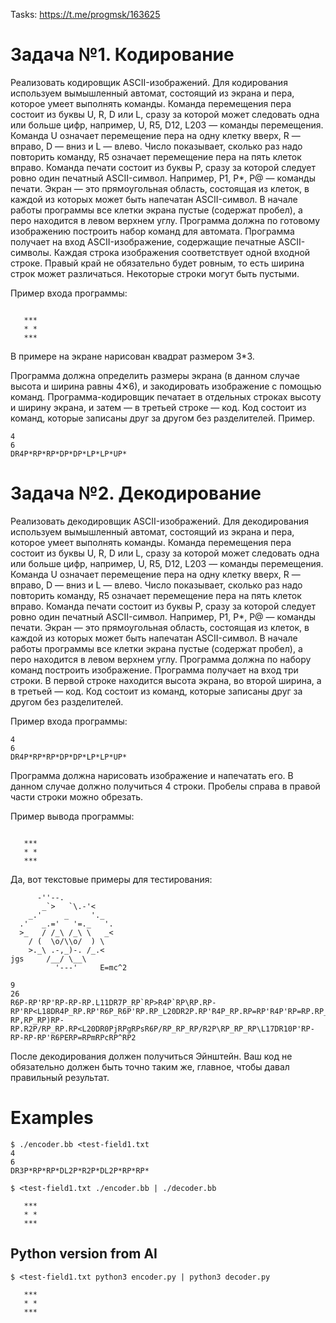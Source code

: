 Tasks: https://t.me/progmsk/163625

# Задача №1. Кодирование
Реализовать кодировщик ASCII-изображений. 
Для кодирования используем вымышленный автомат, состоящий из экрана и пера,
которое умеет выполнять команды.
Команда перемещения пера состоит из буквы U, R, D или L, сразу за которой может следовать одна
или больше цифр, например, U, R5, D12, L203 — команды перемещения.
Команда U означает перемещение пера на одну клетку вверх, R — вправо, D — вниз и L — влево.
Число показывает, сколько раз надо повторить команду, R5 означает перемещение пера
на пять клеток вправо.
Команда печати состоит из буквы P, сразу за которой следует ровно один печатный ASCII-символ.
Например, P1, P*, P@ — команды печати.
Экран — это прямоугольная область, состоящая из клеток, в каждой из которых может быть
напечатан ASCII-символ. В начале работы программы все клетки экрана пустые (содержат пробел),
а перо находится в левом верхнем углу. Программа должна по готовому изображению построить
набор команд для автомата.
Программа получает на вход ASCII-изображение, содержащие печатные ASCII-символы.
Каждая строка изображения соответствует одной входной строке. Правый край не обязательно
будет ровным, то есть ширина строк может различаться. Некоторые строки могут быть пустыми.

Пример входа программы:
```

   ***
   * *
   ***
```

В примере на экране нарисован квадрат размером 3*3.

Программа должна определить размеры экрана (в данном случае высота и ширина равны 4✕6),
и закодировать изображение с помощью команд. Программа-кодировщик печатает в отдельных
строках высоту и ширину экрана, и затем — в третьей строке — код. Код состоит из команд,
которые записаны друг за другом без разделителей. Пример.
```
4
6
DR4P*RP*RP*DP*DP*LP*LP*UP*
```

# Задача №2. Декодирование
Реализовать декодировщик ASCII-изображений.
Для декодирования используем вымышленный автомат, состоящий из экрана и пера,
которое умеет выполнять команды.
Команда перемещения пера состоит из буквы U, R, D или L, сразу за которой может следовать
одна или больше цифр, например, U, R5, D12, L203 — команды перемещения.
Команда U означает перемещение пера на одну клетку вверх, R — вправо, D — вниз и L — влево.
Число показывает, сколько раз надо повторить команду, R5 означает перемещение
пера на пять клеток вправо.
Команда печати состоит из буквы P, сразу за которой следует ровно один печатный ASCII-символ.
Например, P1, P*, P@ — команды печати.
Экран — это прямоугольная область, состоящая из клеток, в каждой из которых может быть
напечатан ASCII-символ. В начале работы программы все клетки экрана пустые (содержат пробел),
а перо находится в левом верхнем углу. Программа должна по набору команд построить изображение.
Программа получает на вход три строки. В первой строке находится высота экрана, во второй ширина,
а в третьей — код. Код состоит из команд, которые записаны друг за другом без разделителей.

Пример входа программы:
```
4
6
DR4P*RP*RP*DP*DP*LP*LP*UP*
```
Программа должна нарисовать изображение и напечатать его. В данном случае должно получиться
4 строки. Пробелы справа в правой части строки можно обрезать.

Пример вывода программы:
```

   ***
   * *
   ***
```

Да, вот текстовые примеры для тестирования:

```
      -''--.
       _`>   `\.-'<
    _.'     _     '._
  .'   _.='   '=._   '.
  >_   / /_\ /_\ \   _<
    / (  \o/\\o/  ) \
    >._\ .-,_)-. /_.<
jgs     /__/ \__\ 
          '---'     E=mc^2
```

```
9
26
R6P-RP'RP'RP-RP-RP.L11DR7P_RP`RP>R4P`RP\RP.RP-RP'RP<L18DR4P_RP.RP'R6P_R6P'RP.RP_L20DR2P.RP'R4P_RP.RP=RP'R4P'RP=RP.RP_R4P'RP.L22DR2P>RP_R4P/R2P/RP_RP\R2P/RP_RP\R2P\R4P_RP<L22DR4P/R2P(R3P\RPoRP/RP\RP\RPoRP/R3P)R2P\L20DR4P>RP.RP_RP\R2P.RP-RP,RP_RP)RP-RP.R2P/RP_RP.RP<L20DR0PjRPgRPsR6P/RP_RP_RP/R2P\RP_RP_RP\L17DR10P'RP-RP-RP-RP'R6PERP=RPmRPcRP^RP2
```

После декодирования должен получиться Эйнштейн. Ваш код не обязательно должен быть точно
таким же, главное, чтобы давал правильный результат.

# Examples
```console
$ ./encoder.bb <test-field1.txt
4
6
DR3P*RP*RP*DL2P*R2P*DL2P*RP*RP*

$ <test-field1.txt ./encoder.bb | ./decoder.bb
      
   ***
   * *
   ***
```

## Python version from AI
```console
$ <test-field1.txt python3 encoder.py | python3 decoder.py

   ***
   * *
   ***
```
